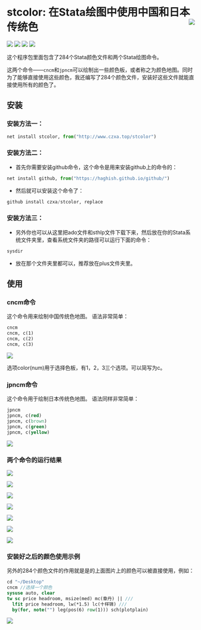 stcolor: 在Stata绘图中使用中国和日本传统色<img src="https://github.com/czxa/Web_data_Source/raw/master/e_learning.png" align="right" />
========================================================
[![](https://img.shields.io/badge/My-Stata-brightgreen.svg?style=plastic)](http://www.czxa.top) [![](https://img.shields.io/badge/github-Stata-orange.svg?style=plastic)](http://www.czxa.top) [![](https://img.shields.io/badge/platform-Mac_OS|Windows_OS-orange.svg?style=plastic)](http://www.czxa.top) [![](https://img.shields.io/badge/Fork-0-orange.svg?style=social)](http://www.czxa.top)

这个程序包里面包含了284个Stata颜色文件和两个Stata绘图命令。

这两个命令——`cncm`和`jpncm`可以绘制出一些颜色板，或者称之为颜色地图。同时为了能够直接使用这些颜色，我还编写了284个颜色文件，安装好这些文件就能直接使用所有的颜色了。

## 安装

### 安装方法一：

```py
net install stcolor, from("http://www.czxa.top/stcolor")
```

### 安装方法二：

* 首先你需要安装github命令，这个命令是用来安装github上的命令的：

```py
net install github, from("https://haghish.github.io/github/")
```

* 然后就可以安装这个命令了：

```py
github install czxa/stcolor, replace
```

### 安装方法三：

* 另外你也可以从这里把ado文件和sthlp文件下载下来，然后放在你的Stata系统文件夹里，查看系统文件夹的路径可以运行下面的命令：

```js
sysdir
```

* 放在那个文件夹里都可以，推荐放在plus文件夹里。


## 使用
### cncm命令
这个命令用来绘制中国传统色地图。
语法非常简单：
```stata
cncm
cncm, c(1)
cncm, c(2)
cncm, c(3)
```

![](http://www.czxa.top/mr/20180716a3.png)

选项color(num)用于选择色板，有1，2，3三个选项。可以简写为c。

### jpncm命令
这个命令用于绘制日本传统色地图。
语法同样非常简单：
```stata
jpncm
jpncm, c(red)
jpncm, c(brown)
jpncm, c(green)
jpncm, c(yellow)
```

![](http://www.czxa.top/mr/20180716a4.png)

### 两个命令的运行结果

![](http://www.czxa.top/mr/20180716a5.png)

![](http://www.czxa.top/mr/20180716a6.png)

![](http://www.czxa.top/mr/20180716a7.png)

![](http://www.czxa.top/mr/20180716a8.png)

![](http://www.czxa.top/mr/20180716a9.png)

![](http://www.czxa.top/mr/20180716a10.png)

![](http://www.czxa.top/mr/20180716a11.png)

### 安装好之后的颜色使用示例
另外的284个颜色文件的作用就是是的上面图片上的颜色可以被直接使用，例如：

```stata
cd "~/Desktop"
cncm //选择一个颜色
sysuse auto, clear
tw sc price headroom, msize(med) mc(章丹) || ///
  lfit price headroom, lw(*1.5) lc(十样锦) ///
  by(for, note("") leg(pos(6) row(1))) sch(plotplain)
```

![](http://www.czxa.top/mr/20180716a12.png)

